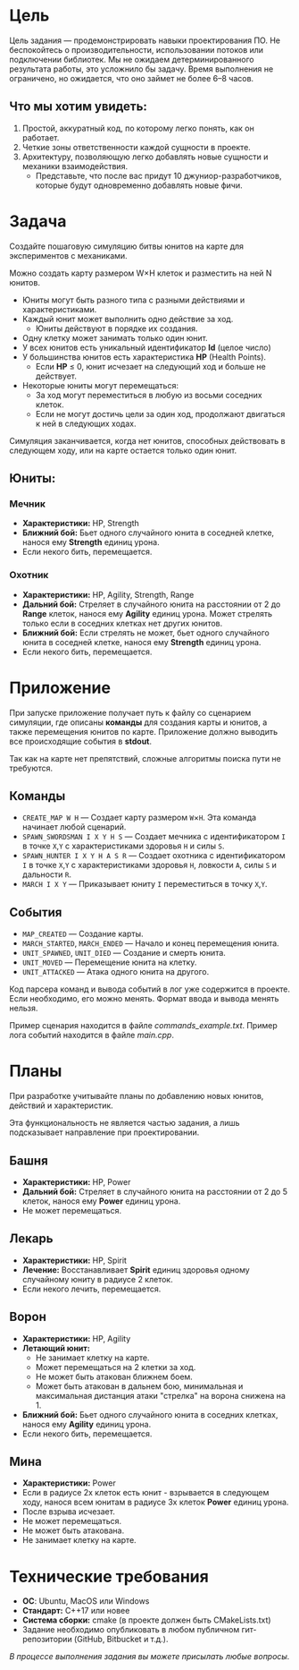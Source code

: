 # Цель

Цель задания — продемонстрировать навыки проектирования ПО. 
Не беспокойтесь о производительности, использовании потоков или подключении библиотек. 
Мы не ожидаем детерминированного результата работы, это усложнило бы задачу.
Время выполнения не ограничено, но ожидается, что оно займет не более 6–8 часов.

## Что мы хотим увидеть:
1. Простой, аккуратный код, по которому легко понять, как он работает.
2. Четкие зоны ответственности каждой сущности в проекте.
3. Архитектуру, позволяющую легко добавлять новые сущности и механики взаимодействия.
    - Представьте, что после вас придут 10 джуниор-разработчиков, которые будут одновременно добавлять новые фичи.

# Задача

Создайте пошаговую симуляцию битвы юнитов на карте для экспериментов с механиками.

Можно создать карту размером W×H клеток и разместить на ней N юнитов.
- Юниты могут быть разного типа с разными действиями и характеристиками.
- Каждый юнит может выполнить одно действие за ход.
    - Юниты действуют в порядке их создания.
- Одну клетку может занимать только один юнит.
- У всех юнитов есть уникальный идентификатор **Id** (целое число) 
- У большинства юнитов есть характеристика **HP** (Health Points).
    - Если **HP** ≤ 0, юнит исчезает на следующий ход и больше не действует.
- Некоторые юниты могут перемещаться:
    - За ход могут переместиться в любую из восьми соседних клеток.
    - Если не могут достичь цели за один ход, продолжают двигаться к ней в следующих ходах.

Симуляция заканчивается, когда нет юнитов, способных действовать в следующем ходу, или на карте остается только один юнит.

## Юниты:

### Мечник
- **Характеристики:** HP, Strength
- **Ближний бой:** Бьет одного случайного юнита в соседней клетке, нанося ему **Strength** единиц урона.
- Если некого бить, перемещается.

### Охотник
- **Характеристики:** HP, Agility, Strength, Range
- **Дальний бой:** Стреляет в случайного юнита на расстоянии от 2 до **Range** клеток, нанося ему **Agility** единиц урона. Может стрелять только если в соседних клетках нет других юнитов.
- **Ближний бой:** Если стрелять не может, бьет одного случайного юнита в соседней клетке, нанося ему **Strength** единиц урона.
- Если некого бить, перемещается.

# Приложение

При запуске приложение получает путь к файлу со сценарием симуляции, где описаны **команды** для создания карты и юнитов, а также перемещения юнитов по карте.
Приложение должно выводить все происходящие события в **stdout**.

Так как на карте нет препятствий, сложные алгоритмы поиска пути не требуются.

## Команды

- `CREATE_MAP W H` — Создает карту размером `W`×`H`. Эта команда начинает любой сценарий.
- `SPAWN_SWORDSMAN I X Y H S` — Создает мечника с идентификатором `I` в точке `X`,`Y` с характеристиками здоровья `H` и силы `S`.
- `SPAWN_HUNTER I X Y H A S R` — Создает охотника с идентификатором `I` в точке `X`,`Y` с характеристиками здоровья `H`, ловкости `A`, силы `S` и дальности `R`.
- `MARCH I X Y` — Приказывает юниту `I` переместиться в точку `X`,`Y`.

## События

- `MAP_CREATED` — Создание карты.
- `MARCH_STARTED`, `MARCH_ENDED` — Начало и конец перемещения юнита.
- `UNIT_SPAWNED`, `UNIT_DIED` — Создание и смерть юнита.
- `UNIT_MOVED` — Перемещение юнита на клетку.
- `UNIT_ATTACKED` — Атака одного юнита на другого.

Код парсера команд и вывода событий в лог уже содержится в проекте. Если необходимо, его можно менять. Формат ввода и вывода менять нельзя.

Пример сценария находится в файле _commands_example.txt_. Пример лога событий находится в файле _main.cpp_.

# Планы

При разработке учитывайте планы по добавлению новых юнитов, действий и характеристик.

Эта функциональность не является частью задания, а лишь подсказывает направление при проектировании.

## Башня

- **Характеристики:** HP, Power
- **Дальний бой:** Стреляет в случайного юнита на расстоянии от 2 до 5 клеток, нанося ему **Power** единиц урона.
- Не может перемещаться.

## Лекарь

- **Характеристики:** HP, Spirit
- **Лечение:** Восстанавливает **Spirit** единиц здоровья одному случайному юниту в радиусе 2 клеток.
- Если некого лечить, перемещается.

## Ворон

- **Характеристики:** HP, Agility
- **Летающий юнит:**
    - Не занимает клетку на карте.
    - Может перемещаться на 2 клетки за ход.
    - Не может быть атакован ближнем боем.
    - Может быть атакован в дальнем бою, минимальная и максимальная дистанция атаки "стрелка" на ворона снижена на 1.
- **Ближний бой:** Бьет одного случайного юнита в соседних клетках, нанося ему **Agility** единиц урона.
- Если некого бить, перемещается.

## Мина

- **Характеристики:** Power
- Если в радиусе 2х клеток есть юнит - взрывается в следующем ходу, нанося всем юнитам в радиусе 3х клеток **Power** единиц урона.
- После взрыва исчезает.
- Не может перемещаться.
- Не может быть атакована.
- Не занимает клетку на карте.

# Технические требования

- **ОС**: Ubuntu, MacOS или Windows
- **Стандарт:** C++17 или новее
- **Система сборки:** cmake (в проекте должен быть CMakeLists.txt)
- Задание необходимо опубликовать в любом публичном гит-репозитории (GitHub, Bitbucket и т.д.).

_В процессе выполнения задания вы можете присылать любые вопросы._